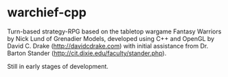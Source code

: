 warchief-cpp
============

Turn-based strategy-RPG based on the tabletop wargame Fantasy Warriors by Nick
Lund of Grenadier Models, developed using C++ and OpenGL by David C. Drake
(http://davidcdrake.com) with initial assistance from Dr. Barton Stander
(http://cit.dixie.edu/faculty/stander.php).

Still in early stages of development.

